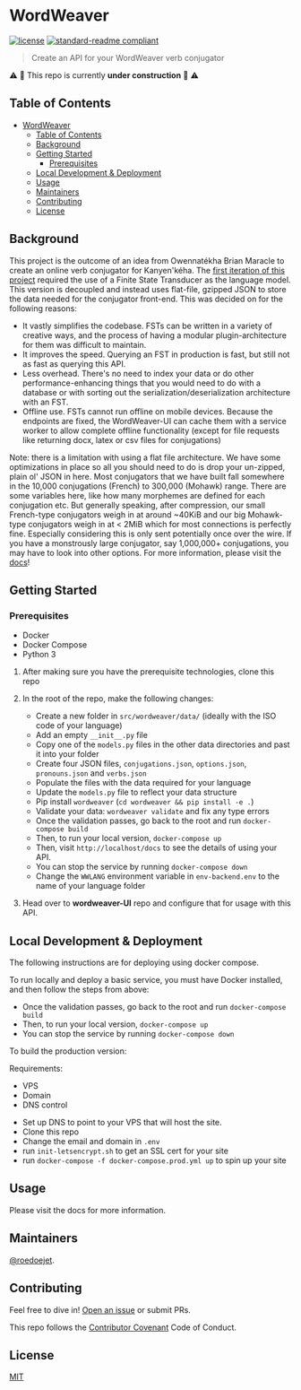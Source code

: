 # WordWeaver

<!-- [![Coverage Status](https://codecov.io/gh/nrc-cnrc/wordweaver/branch/master/graph/badge.svg)](https://codecov.io/gh/nrc-cnrc/wordweaver)
[![Documentation Status](https://readthedocs.org/projects/wordweaver/badge/?version=latest)](https://wordweaver.readthedocs.io/en/latest/?badge=latest) -->
<!-- [![Build Status](https://travis-ci.org/nrc-cnrc/wordweaver.svg?branch=master)](https://travis-ci.org/nrc-cnrc/wordweaver) -->
[![license](https://img.shields.io/github/license/nrc-cnrc/wordweaver.svg)](LICENSE)
[![standard-readme compliant](https://img.shields.io/badge/readme%20style-standard-brightgreen.svg?style=flat-square)](https://github.com/nrc-cnrc/wordweaver)

> Create an API for your WordWeaver verb conjugator

:warning: :construction: This repo is currently **under construction** :construction: :warning:

<!-- Please visit the [docs](https://wordweaver.readthedocs.io/en/latest/?badge=latest) for more information! -->

## Table of Contents
- [WordWeaver](#wordweaver)
  - [Table of Contents](#table-of-contents)
  - [Background](#background)
  - [Getting Started](#getting-started)
    - [Prerequisites](#prerequisites)
  - [Local Development & Deployment](#local-development--deployment)
  - [Usage](#usage)
  - [Maintainers](#maintainers)
  - [Contributing](#contributing)
  - [License](#license)

## Background

This project is the outcome of an idea from Owennatékha Brian Maracle to create an online verb conjugator for Kanyen'kéha. The [first iteration of this project](https://github.com/roedoejet/wordweaver-legacy) required the use of a Finite State Transducer as the language model. This version is decoupled and instead uses flat-file, gzipped JSON to store the data needed for the conjugator front-end. This was decided on for the following reasons:

- It vastly simplifies the codebase. FSTs can be written in a variety of creative ways, and the process of having a modular plugin-architecture for them was difficult to maintain.
- It improves the speed. Querying an FST in production is fast, but still not as fast as querying this API.
- Less overhead. There's no need to index your data or do other performance-enhancing things that you would need to do with a database or with sorting out the serialization/deserialization architecture with an FST.
- Offline use. FSTs cannot run offline on mobile devices. Because the endpoints are fixed, the WordWeaver-UI can cache them with a service worker to allow complete offline functionality (except for file requests like returning docx, latex or csv files for conjugations)

Note: there is a limitation with using a flat file architecture. We have some optimizations in place so all you should need to do is drop your un-zipped, plain ol' JSON in here. Most conjugators that we have built fall somewhere in the 10,000 conjugations (French) to 300,000 (Mohawk) range. There are some variables here, like how many morphemes are defined for each conjugation etc. But generally speaking, after compression, our small French-type conjugators weigh in at around ~40KiB and our big Mohawk-type conjugators weigh in at < 2MiB which for most connections is perfectly fine. Especially considering this is only sent potentially once over the wire. If you have a monstrously large conjugator, say 1,000,000+ conjugations, you may have to look into other options. For more information, please visit the [docs](https://docs.wordweaver.ca)!

## Getting Started

### Prerequisites
- Docker
- Docker Compose
- Python 3

1. After making sure you have the prerequisite technologies, clone this repo
2. In the root of the repo, make the following changes:
    * Create a new folder in `src/wordweaver/data/` (ideally with the ISO code of your language)
    * Add an empty `__init__.py` file
    * Copy one of the `models.py` files in the other data directories and past it into your folder
    * Create four JSON files, `conjugations.json`, `options.json`, `pronouns.json` and `verbs.json`
    * Populate the files with the data required for your language
    * Update the `models.py` file to reflect your data structure
    * Pip install `wordweaver` (`cd wordweaver && pip install -e .`)
    * Validate your data: `wordweaver validate` and fix any type errors
    * Once the validation passes, go back to the root and run `docker-compose build`
    * Then, to run your local version, `docker-compose up`
    * Then, visit `http://localhost/docs` to see the details of using your API.
    * You can stop the service by running `docker-compose down`
    * Change the `WWLANG` environment variable in `env-backend.env` to the name of your language folder

3. Head over to **wordweaver-UI** repo and configure that for usage with this API.

## Local Development & Deployment

The following instructions are for deploying using docker compose.

To run locally and deploy a basic service, you must have Docker installed, and then follow the steps from above:

* Once the validation passes, go back to the root and run `docker-compose build`
* Then, to run your local version, `docker-compose up`
* You can stop the service by running `docker-compose down`

To build the production version:

Requirements:
  - VPS
  - Domain
  - DNS control

* Set up DNS to point to your VPS that will host the site.
* Clone this repo
* Change the email and domain in `.env`
* run `init-letsencrypt.sh` to get an SSL cert for your site
* run `docker-compose -f docker-compose.prod.yml up` to spin up your site

## Usage

Please visit the docs for more information.

## Maintainers

[@roedoejet](https://github.com/roedoejet).


## Contributing

Feel free to dive in! [Open an issue](https://github.com/nrc-cnrc/wordweaver/issues/new) or submit PRs.

This repo follows the [Contributor Covenant](http://contributor-covenant.org/version/1/3/0/) Code of Conduct.


## License

[MIT](LICENSE)
